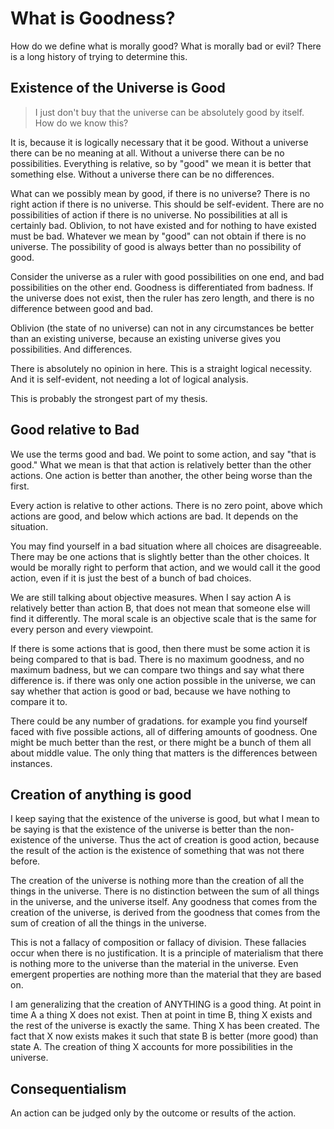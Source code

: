 # What is Goodness?

How do we define what is morally good? What is morally bad or evil?  There is a long history of trying to determine this.

## Existence of the Universe is Good

> I just don't buy that the universe can be absolutely good by itself. How do we know this?

It is, because it is logically necessary that it be good.  Without a universe there can be no meaning at all.  Without a universe there can be no possibilities.  Everything is relative, so by "good" we mean it is better that something else.  Without a universe there can be no differences.   

What can we possibly mean by good, if there is no universe?  There is no right action if there is no universe.  This should be self-evident.  There are no possibilities of action if there is no universe.  No possibilities at all is certainly bad.  Oblivion, to not have existed and for nothing to have existed must be bad.  Whatever we mean by "good" can not obtain if there is no universe. The possibility of good is always better than no possibility of good.

Consider the universe as a ruler with good possibilities on one end, and bad possibilities on the other end.  Goodness is differentiated from badness.  If the universe does not exist, then the ruler has zero length, and there is no difference between good and bad.  

Oblivion (the state of no universe) can not in any circumstances be better than an existing universe, because an existing universe gives you possibilities.  And differences.

There is absolutely no opinion in here.  This is a straight logical necessity. And it is self-evident, not needing a lot of logical analysis.

This is probably the strongest part of my thesis.

## Good relative to Bad

We use the terms good and bad.  We point to some action, and say "that is good."  What we mean is that that action is relatively better than the other actions.  One action is better than another, the other being worse than the first.

Every action is relative to other actions.  There is no zero point, above which actions are good, and below which actions are bad.  It depends on the situation.  

You may find yourself in a bad situation where all choices are disagreeable.  There may be one actions that is slightly better than the other choices.   It would be morally right to perform that action, and we would call it the good action, even if it is just the best of a bunch of bad choices. 

We are still talking about objective measures.  When I say action A is relatively better than action B, that does not mean that someone else will find it differently.  The moral scale is an objective scale that is the same for every person and every viewpoint.  

If there is some actions that is good, then there must be some action it is being compared to that is bad.  There is no maximum goodness, and no maximum badness, but we can compare two things and say what there difference is.  if there was only one action possible in the universe, we can say whether that action is good or bad, because we have nothing to compare it to.

There could be any number of gradations.  for example you find yourself faced with five possible actions, all of differing amounts of goodness.  One might be much better than the rest, or there might be a bunch of them all about middle value.  The only thing that matters is the differences between instances.

## Creation of anything is good

I keep saying that the existence of the universe is good, but what I mean to be saying is that the existence of the universe is better than the non-existence of the universe.  Thus the act of creation is good action, because the result of the action is the existence of something that was not there before.

The creation of the universe is nothing more than the creation of all the things in the universe.  There is no distinction between the sum of all things in the universe, and the universe itself.  Any goodness that comes from the creation of the universe, is derived from the goodness that comes from the sum of creation of all the things in the universe.  

This is not a fallacy of composition or fallacy of division.  These fallacies occur when there is no justification.  It is a principle of materialism that there is nothing more to the universe than the material in the universe.  Even emergent properties are nothing more than the material that they are based on.  

I am generalizing that the creation of ANYTHING is a good thing.  At point in time A a thing X does not exist.  Then at point in time B, thing X exists and the rest of the universe is exactly the same.  Thing X has been created.  The fact that X now exists makes it such that state B is better (more good) than state A.  The creation of thing X accounts for more possibilities in the universe.

## Consequentialism

An action can be judged only by the outcome or results of the action.